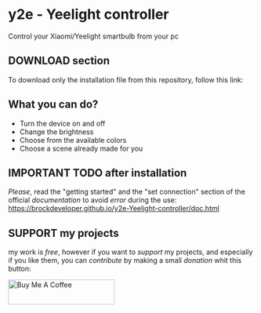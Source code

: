 # y2e - Yeelight controller
Control your Xiaomi/Yeelight smartbulb from your pc

## DOWNLOAD section
To download only the installation file from this repository, follow this link:

## What you can do?
* Turn the device on and off
* Change the brightness
* Choose from the available colors
* Choose a scene already made for you

## IMPORTANT TODO after installation
*Please*, read the "getting started" and the "set connection" section of the official *documentation* to avoid *error* during the use:
https://brockdeveloper.github.io/y2e-Yeelight-controller/doc.html

## SUPPORT my projects
my work is *free*, however if you want to *support* my projects, and especially if you like them, you can *contribute* by making a small *donation* whit this button:

<a href="https://www.buymeacoffee.com/brockdev" target="_blank"><img src="https://cdn.buymeacoffee.com/buttons/lato-orange.png" alt="Buy Me A Coffee" style="height: 51px !important;width: 217px !important;" ></a>
